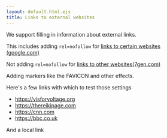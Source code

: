```yaml
---
layout: default.html.ejs
title: Links to external websites
---
```


We support filling in information about external links.

This includes adding `rel=nofollow` for [links to certain websites (google.com)](https://google.com)

Not adding `rel=nofollow` for [links to other websites(7gen.com)](https://7gen.com)

Adding markers like the FAVICON and other effects.

Here's a few links with which to test those settings

* https://visforvoltage.org
* https://thereikipage.com
* https://cnn.com
* https://bbc.co.uk

And a local link [](/extra-scripts.html)
